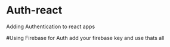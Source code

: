 # Auth-react
Adding Authentication to react apps

#Using Firebase for Auth
add your firebase key and use thats all

